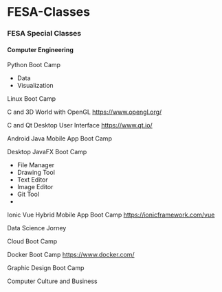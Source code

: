 # FESA-Classes
### FESA Special Classes
#### Computer Engineering

Python Boot Camp
- Data
- Visualization

Linux Boot Camp

C and 3D World with OpenGL
https://www.opengl.org/

C and Qt Desktop User Interface
https://www.qt.io/

Android Java Mobile App Boot Camp

Desktop JavaFX Boot Camp
- File Manager
- Drawing Tool
- Text Editor
- Image Editor
- Git Tool
- 

Ionic Vue Hybrid Mobile App Boot Camp
https://ionicframework.com/vue

Data Science Jorney

Cloud Boot Camp

Docker Boot Camp
https://www.docker.com/

Graphic Design Boot Camp

Computer Culture and Business
